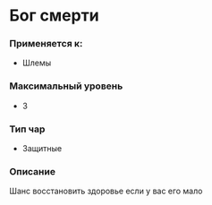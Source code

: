 # Бог смерти

### Применяется к:

* Шлемы

### Максимальный уровень&#x20;

* 3

### Тип чар

* Защитные

### Описание&#x20;

Шанс восстановить здоровье если у вас его мало
